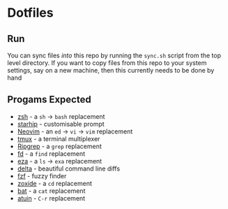 # Dotfiles

## Run

You can sync files _into_ this repo by running the `sync.sh` script from the top level directory.
If you want to copy files from this repo to your system settings, say on a new machine, then
this currently needs to be done by hand

## Progams Expected

* [zsh](https://github.com/ohmyzsh/ohmyzsh/wiki/Installing-ZSH) - a `sh` -> `bash` replacement
* [starhip](https://starship.rs/) - customisable prompt
* [Neovim](https://github.com/neovim/neovim) - an `ed` -> `vi` -> `vim` replacement
* [tmux](https://github.com/tmux/tmux) - a terminal multiplexer
* [Ripgrep](https://github.com/BurntSushi/ripgrep) - a `grep` replacement
* [fd](https://github.com/sharkdp/fd) - a `find` replacement
* [eza](https://github.com/eza-community/eza) - a `ls` -> `exa` replacement
* [delta](https://dandavison.github.io/delta/introduction.html) - beautiful command line diffs
* [fzf](https://github.com/junegunn/fzf) - fuzzy finder
* [zoxide](https://github.com/ajeetdsouza/zoxide/) - a `cd` replacement
* [bat](https://github.com/sharkdp/bat) - a `cat` replacement
* [atuin](https://github.com/atuinsh/atuin) - `C-r` replacement
